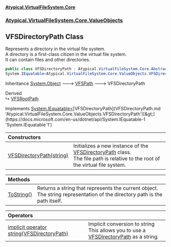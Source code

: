 #### [Atypical.VirtualFileSystem.Core](VirtualFileSystem.md 'VirtualFileSystem')
### [Atypical.VirtualFileSystem.Core.ValueObjects](VirtualFileSystem.md#Atypical.VirtualFileSystem.Core.ValueObjects 'Atypical.VirtualFileSystem.Core.ValueObjects')

## VFSDirectoryPath Class

Represents a directory in the virtual file system.  
A directory is a first-class citizen in the virtual file system.  
It can contain files and other directories.

```csharp
public class VFSDirectoryPath : Atypical.VirtualFileSystem.Core.Abstractions.VFSPath,
System.IEquatable<Atypical.VirtualFileSystem.Core.ValueObjects.VFSDirectoryPath>
```

Inheritance [System.Object](https://docs.microsoft.com/en-us/dotnet/api/System.Object 'System.Object') &#129106; [VFSPath](VFSPath.md 'Atypical.VirtualFileSystem.Core.Abstractions.VFSPath') &#129106; VFSDirectoryPath

Derived  
&#8627; [VFSRootPath](VFSRootPath.md 'Atypical.VirtualFileSystem.Core.ValueObjects.VFSRootPath')

Implements [System.IEquatable&lt;](https://docs.microsoft.com/en-us/dotnet/api/System.IEquatable-1 'System.IEquatable`1')[VFSDirectoryPath](VFSDirectoryPath.md 'Atypical.VirtualFileSystem.Core.ValueObjects.VFSDirectoryPath')[&gt;](https://docs.microsoft.com/en-us/dotnet/api/System.IEquatable-1 'System.IEquatable`1')

| Constructors | |
| :--- | :--- |
| [VFSDirectoryPath(string)](VFSDirectoryPath.VFSDirectoryPath(string).md 'Atypical.VirtualFileSystem.Core.ValueObjects.VFSDirectoryPath.VFSDirectoryPath(string)') | Initializes a new instance of the [VFSDirectoryPath](VFSDirectoryPath.md 'Atypical.VirtualFileSystem.Core.ValueObjects.VFSDirectoryPath') class.<br/>The file path is relative to the root of the virtual file system. |

| Methods | |
| :--- | :--- |
| [ToString()](VFSDirectoryPath.ToString().md 'Atypical.VirtualFileSystem.Core.ValueObjects.VFSDirectoryPath.ToString()') | Returns a string that represents the current object.<br/>The string representation of the directory path is the path itself. |

| Operators | |
| :--- | :--- |
| [implicit operator string(VFSDirectoryPath)](VFSDirectoryPath.implicitoperatorstring(VFSDirectoryPath).md 'Atypical.VirtualFileSystem.Core.ValueObjects.VFSDirectoryPath.op_Implicit string(Atypical.VirtualFileSystem.Core.ValueObjects.VFSDirectoryPath)') | Implicit conversion to string<br/>This allows you to use a [VFSDirectoryPath](VFSDirectoryPath.md 'Atypical.VirtualFileSystem.Core.ValueObjects.VFSDirectoryPath') as a string. |

